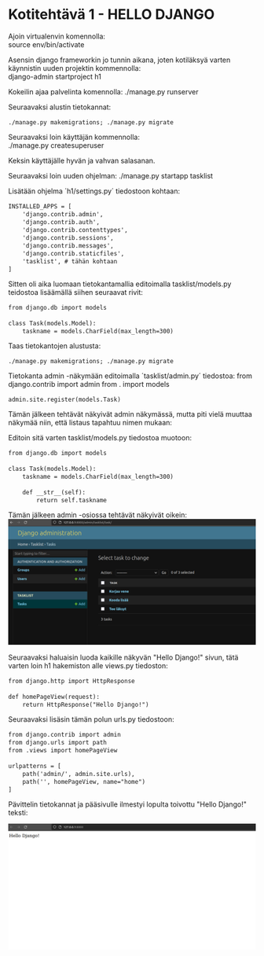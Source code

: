 # Kotitehtävä 1 - HELLO DJANGO

Ajoin virtualenvin komennolla:  
    source env/bin/activate

Asensin django frameworkin jo tunnin aikana, joten kotiläksyä varten käynnistin uuden projektin kommennolla:  
    django-admin startproject h1

Kokeilin ajaa palvelinta komennolla:
    ./manage.py runserver

Seuraavaksi alustin tietokannat:

    ./manage.py makemigrations; ./manage.py migrate

Seuraavaksi loin käyttäjän kommennolla:  
    ./manage.py createsuperuser  

Keksin käyttäjälle hyvän ja vahvan salasanan.

Seuraavaksi loin uuden ohjelman:
    ./manage.py startapp tasklist

Lisätään ohjelma ´h1/settings.py´ tiedostoon kohtaan:

    INSTALLED_APPS = [
        'django.contrib.admin',
        'django.contrib.auth',
        'django.contrib.contenttypes',
        'django.contrib.sessions',
        'django.contrib.messages',
        'django.contrib.staticfiles',
        'tasklist', # tähän kohtaan
    ]

Sitten oli aika luomaan tietokantamallia editoimalla tasklist/models.py teidostoa lisäämällä siihen seuraavat rivit:

    from django.db import models

    class Task(models.Model):
        taskname = models.CharField(max_length=300)


Taas tietokantojen alustusta:

    ./manage.py makemigrations; ./manage.py migrate

Tietokanta admin -näkymään editoimalla ´tasklist/admin.py´ tiedostoa:
    from django.contrib import admin
    from . import models

    admin.site.register(models.Task)

Tämän jälkeen tehtävät näkyivät admin näkymässä, mutta piti vielä muuttaa näkymää niin, että listaus tapahtuu nimen mukaan: 

Editoin sitä varten tasklist/models.py tiedostoa muotoon:

    from django.db import models

    class Task(models.Model):
        taskname = models.CharField(max_length=300)

        def __str__(self):
            return self.taskname

Tämän jälkeen admin -osiossa tehtävät näkyivät oikein:
![Admin näkymä](admin_view.png "Admin view")

Seuraavaksi haluaisin luoda kaikille näkyvän "Hello Django!" sivun, tätä varten loin h1 hakemiston alle views.py tiedoston:

    from django.http import HttpResponse

    def homePageView(request):
        return HttpResponse("Hello Django!")
        
Seuraavaksi lisäsin tämän polun urls.py tiedostoon:

    from django.contrib import admin
    from django.urls import path
    from .views import homePageView

    urlpatterns = [
        path('admin/', admin.site.urls),
        path('', homePageView, name="home")
    ]

Pävittelin tietokannat ja pääsivulle ilmestyi lopulta toivottu "Hello Django!" teksti:

![Hello Django!](hello_django.png "Hello Django!")

